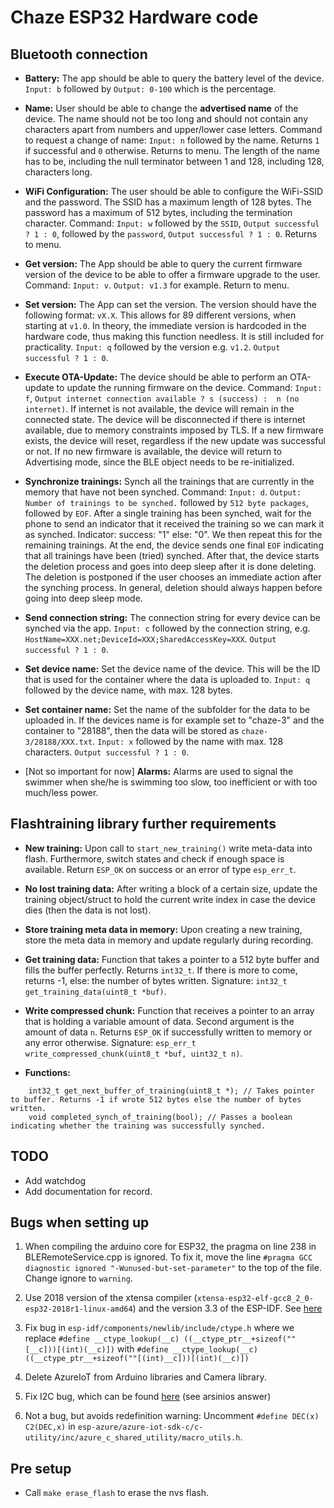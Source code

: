 # Chaze ESP32 Hardware code

## Bluetooth connection

- **Battery:** The app should be able to query the battery level of the device. ```Input: b``` followed by ```Output: 0-100``` which is the percentage.

- **Name:** User should be able to change the **advertised name** of the device. The name should not be too long and should not contain any characters apart from numbers and upper/lower case letters. Command to request a change of name: ```Input: n``` followed by the name. Returns ```1``` if successful and ```0``` otherwise. Returns to menu. The length of the name has to be, including the
null terminator between 1 and 128, including 128, characters long.

- **WiFi Configuration:** The user should be able to configure the WiFi-SSID and the password. The SSID has a maximum length of 128 bytes. The password has a maximum of 512 bytes, including the termination character. Command: ```Input: w``` followed by the ```SSID```, ```Output successful ? 1 : 0```, followed by the ```password```, ```Output successful ? 1 : 0```. Returns to menu.

- **Get version:** The App should be able to query the current firmware version of the device to be able to offer a firmware upgrade to the user. Command: ```Input: v```. ```Output: v1.3``` for example. Return to menu.

- **Set version:** The App can set the version. The version should have the following format: ```vX.X```. This allows for 89 different
versions, when starting at ```v1.0```. In theory, the immediate version is hardcoded in the hardware code, thus making this function
needless. It is still included for practicality. ```Input: q``` followed by the version e.g. ```v1.2```.  ```Output successful ? 1 : 0```.

- **Execute OTA-Update:** The device should be able to perform an OTA-update to update the running firmware on the device. Command: ```Input: f```, ```Output internet connection available ? s (success) :  n (no internet)```. If internet is not available, the device will remain in the connected state. The device will be disconnected if there is internet available, due to memory constraints imposed by TLS. If a new firmware exists, the device will reset, regardless if the new update was successful or not. If no new firmware is available, the device will return to Advertising mode, since the BLE object needs to be re-initialized.

- **Synchronize trainings:** Synch all the trainings that are currently in the memory that have not been synched. Command: ```Input: d```. ```Output: Number of trainings to be synched.``` followed by ```512 byte packages```, followed by ```EOF```. After a single training has been synched, wait for the phone to send an indicator that it received the training so we can mark it as synched. Indicator: success: "1" else: "0". We then repeat this for the remaining trainings. At the end, the device sends one final ```EOF``` indicating that all trainings have been (tried) synched. After that, the device starts the deletion process and goes into deep sleep after it is done deleting. The deletion is postponed if the user chooses an immediate action after the synching process. In general, deletion should always happen before going into deep sleep mode.

- **Send connection string:** The connection string for every device can be synched via the app. ```Input: c``` followed by the connection string, e.g. ```HostName=XXX.net;DeviceId=XXX;SharedAccessKey=XXX```. ```Output successful ? 1 : 0```.

- **Set device name:** Set the device name of the device. This will be the ID that is used for the container where the data is uploaded to. ```Input: q``` followed by the device name, with max. 128 bytes.

- **Set container name:** Set the name of the subfolder for the data to be uploaded in. If the devices name is for example set to "chaze-3" and the container to "28188", then the data will be stored as ```chaze-3/28188/XXX.txt```. ```Input: x``` followed by the name with max. 128 characters. ```Output successful ? 1 : 0```.

- [Not so important for now] **Alarms:** Alarms are used to signal the swimmer when she/he is swimming too slow, too inefficient or with too much/less power.

## Flashtraining library further requirements

- **New training:** Upon call to ```start_new_training()``` write meta-data into flash. Furthermore, switch states and check if enough space is available. Return ```ESP_OK``` on success or an error of type ```esp_err_t```.

- **No lost training data:** After writing a block of a certain size, update the training object/struct to hold the current write index in case the device dies (then the data is not lost).

- **Store training meta data in memory:** Upon creating a new training, store the meta data in memory and update regularly during recording.

- **Get training data:** Function that takes a pointer to a 512 byte buffer and fills the buffer perfectly. Returns ```int32_t```. If there is more to come, returns -1, else: the number of bytes written.  Signature: ```int32_t get_training_data(uint8_t *buf)```.

- **Write compressed chunk:** Function that receives a pointer to an array that is holding a variable amount of data. Second argument is the amount of data ```n```. Returns ```ESP_OK``` if successfully written to memory or any error otherwise. Signature: ```esp_err_t write_compressed_chunk(uint8_t *buf, uint32_t n)```.

- **Functions:**

```
    int32_t get_next_buffer_of_training(uint8_t *); // Takes pointer to buffer. Returns -1 if wrote 512 bytes else the number of bytes written.
    void completed_synch_of_training(bool); // Passes a boolean indicating whether the training was successfully synched.
```

## TODO

- Add watchdog
- Add documentation for record.

## Bugs when setting up

1) When compiling the arduino core for ESP32, the pragma on line 238 in BLERemoteService.cpp is ignored. To fix it, move the line ```#pragma GCC diagnostic ignored "-Wunused-but-set-parameter"``` to the top of the file. Change ignore to ```warning```.

2) Use 2018 version of the xtensa compiler (```xtensa-esp32-elf-gcc8_2_0-esp32-2018r1-linux-amd64```) and the version 3.3 of the ESP-IDF. See [here](https://www.esp32.com/viewtopic.php?t=7400)

3) Fix bug in ```esp-idf/components/newlib/include/ctype.h``` where we replace ```#define __ctype_lookup(__c) ((__ctype_ptr__+sizeof(""[__c]))[(int)(__c)])``` with ```#define __ctype_lookup(__c) ((__ctype_ptr__+sizeof(""[(int)__c]))[(int)(__c)])```

4) Delete AzureIoT from Arduino libraries and Camera library.

5) Fix I2C bug, which can be found [here](https://github.com/espressif/esp-idf/issues/680) (see arsinios answer)

6) Not a bug, but avoids redefinition warning: Uncomment ```#define DEC(x) C2(DEC,x)``` in ```esp-azure/azure-iot-sdk-c/c-utility/inc/azure_c_shared_utility/macro_utils.h```.

## Pre setup

- Call ```make erase_flash``` to erase the nvs flash.
